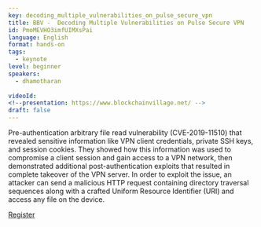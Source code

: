```yaml
---
key: decoding_multiple_vulnerabilities_on_pulse_secure_vpn
title: BBV -  Decoding Multiple Vulnerabilities on Pulse Secure VPN
id: PmoMEVHO3imfUIMXsPai
language: English
format: hands-on
tags:
  - keynote
level: beginner
speakers:
  - dhamotharan
  
videoId: 
<!--presentation: https://www.blockchainvillage.net/ -->
draft: false
---
```

Pre-authentication arbitrary file read vulnerability (CVE-2019-11510) that revealed sensitive information like VPN client credentials, private SSH keys, and session cookies. They showed how this information was used to compromise a client session and gain access to a VPN network, then demonstrated additional post-authentication exploits that resulted in complete takeover of the VPN server. In order to exploit the issue, an attacker can send a malicious HTTP request containing directory traversal sequences along with a crafted Uniform Resource Identifier (URI) and access any file on the device.


<a align="center" class="btn primary" target="_blank" rel="noopener" href="https://docs.google.com/forms/d/1GmfBrK_UkqArJAu2U1acgVbceRWUIuzO2NwmfDNqEGI/">Register</a>